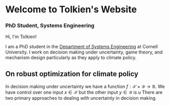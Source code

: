 # Welcome to Tolkien's Website
### PhD Student, Systems Engineering
Hi, I'm Tolkien! 

I am a PhD student in the [Department of Systems Engineering](https://www.engineering.cornell.edu/sys/) at Cornell University. I work on decision making under uncertainty, game theory, and mechanism design particularly as they apply to climate policy. 

## On robust optimization for climate policy
In decision making under uncertainty we have a function $f:\mathcal{X} \times \mathcal{Y} \to \mathbb{R}$. We have control over one input $x \in \mathcal{X}$ but the other input $y \in \mathcal{Y}$ is u There are two primary approaches to dealing with uncertainty in decision making. 
